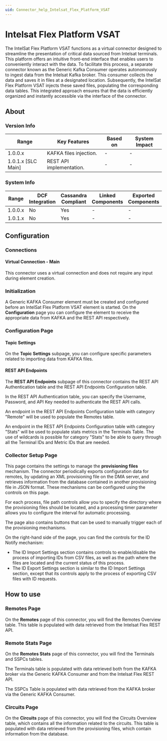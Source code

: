 ```yaml
---
uid: Connector_help_Intelsat_Flex_Platform_VSAT
---
```


# Intelsat Flex Platform VSAT

The IntelSat Flex Platform VSAT functions as a virtual connector designed to streamline the presentation of critical data sourced from Intelsat terminals. This platform offers an intuitive front-end interface that enables users to conveniently interact with the data. To facilitate this process, a separate connector known as the Generic Kafka Consumer operates autonomously to ingest data from the Intelsat Kafka broker. This consumer collects the data and saves it in files at a designated location. Subsequently, the IntelSat Flex Platform VSAT injects these saved files, populating the corresponding data tables. This integrated approach ensures that the data is efficiently organized and instantly accessible via the interface of the connector.

## About

### Version Info

| Range              | Key Features             | Based on | System Impact |
|--------------------|--------------------------|----------|---------------|
| 1.0.0.x            | KAFKA files injection.   | -        | -             |
| 1.0.1.x [SLC Main] | REST API implementation. | -        | -             |

### System Info

| Range     | DCF Integration     | Cassandra Compliant     | Linked Components     | Exported Components     |
|-----------|---------------------|-------------------------|-----------------------|-------------------------|
| 1.0.0.x   | No                  | Yes                     | -                     | -                       |
| 1.0.1.x   | No                  | Yes                     | -                     | -                       |

## Configuration

### Connections

#### Virtual Connection - Main

This connector uses a virtual connection and does not require any input during element creation.

### Initialization

A Generic KAFKA Consumer element must be created and configured before an IntelSat Flex Platform VSAT element is started.
On the **Configuration** page you can configure the element to receive the appropriate data from KAFKA and the REST API respectively. 

### Configuration Page

#### Topic Settings

On the **Topic Settings** subpage, you can configure specific parameters related to importing data from KAFKA files.

#### REST API Endpoints

The **REST API Endpoints** subpage of this connector contains the REST API Authentication table and the REST API Endpoints Configuration table.

In the REST API Authentication table, you can specify the Username, Password, and API Key needed to authenticate the REST API calls.

An endpoint in the REST API Endpoints Configuration table with category "Remote" will be used to populate the Remotes table.

An endpoint in the REST API Endpoints Configuration table with category "Stats" will be used to populate stats metrics in the Terminals Table. The use of wildcards is possible for category "Stats" to be able to query through all the Terminal IDs and Metric IDs that are needed.

### Collector Setup Page

This page contains the settings to manage the **provisioning files** mechanism. The connector periodically exports configuration data for remotes, by updating an XML provisioning file on the DMA server, and retrieves information from the database contained in another provisioning file in JSON format. These mechanisms can be configured using the controls on this page.

For each process, file path controls allow you to specify the directory where the provisioning files should be located, and a processing timer parameter allows you to configure the interval for automatic processing.

The page also contains buttons that can be used to manually trigger each of the provisioning mechanisms.

On the right-hand side of the page, you can find the controls for the ID Notify mechanism:

- The ID Import Settings section contains controls to enable/disable the process of importing IDs from CSV files, as well as the path where the files are located and the current status of this process.
- The ID Export Settings section is similar to the ID Import Settings section, except that its controls apply to the process of exporting CSV files with ID requests.


## How to use

### Remotes Page

On the **Remotes** page of this connector, you will find the Remotes Overview table. This table is populated with data retrieved from the Intelsat Flex REST API.

### Remote Stats Page

On the **Remotes Stats** page of this connector, you will find the Terminals and SSPCs tables.

The Terminals table is populated with data retrieved both from the KAFKA broker via the Generic KAFKA Consumer and from the Intelsat Flex REST API.

The SSPCs Table is populated with data retrieved from the KAFKA broker via the Generic KAFKA Consumer.

### Circuits Page

On the **Circuits** page of this connector, you will find the Circuits Overview table, which contains all the information related to the circuits. This table is populated with data retrieved from the provisioning files, which contain information from the database.
